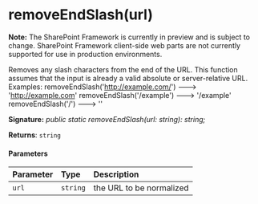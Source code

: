 # removeEndSlash(url)
**Note:** The SharePoint Framework is currently in preview and is subject to change. SharePoint Framework client-side web parts are not currently supported for use in production environments.



Removes any slash characters from the end of the URL. This function assumes that the input is already a valid absolute or server-relative URL. Examples: removeEndSlash('http://example.com/') ---> 'http://example.com' removeEndSlash('/example') ---> '/example' removeEndSlash('/') ---> ''

**Signature:** _public static removeEndSlash(url: string): string;_

**Returns**: `string`





#### Parameters


| Parameter	   | Type    | Description |
|:-------------|:---------------|:------------|
| `url`    | `string` | the URL to be normalized |


